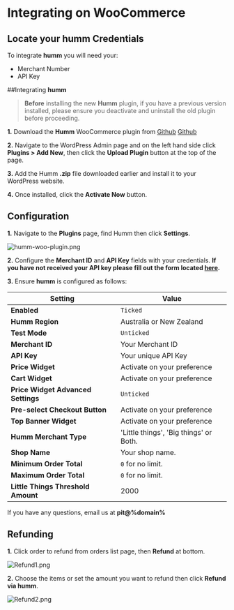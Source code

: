 # **Integrating on WooCommerce**

## Locate your **humm** Credentials

To integrate **humm** you will need your:

* Merchant Number
* API Key

##Integrating **humm**

> **Before** installing the new **Humm** plugin, if you have a previous version installed, please ensure you deactivate and uninstall the old plugin before proceeding.

**1.** Download the **Humm** WooCommerce plugin from <span style=display:%au-only%><a href = "https://github.com/shophumm/humm-au-woocommerce/archive/master.zip">Github</a></span> <span style=display:%nz-only%><a href = "https://github.com/shophumm/humm-nz-woocommerce/archive/master.zip">Github</a></span>

**2.** Navigate to the WordPress Admin page and on the left hand side click **Plugins > Add New**, then click the **Upload Plugin** button at the top of the page.

**3.** Add the Humm **.zip** file downloaded earlier and install it to your WordPress website.

**4.** Once installed, click the **Activate Now** button.

## Configuration

**1.** Navigate to the **Plugins** page, find Humm then click **Settings**.

![humm-woo-plugin.png](/img/ecommerce/woocommerce/humm-woo-plugin.png)

**2.** Configure the **Merchant ID** and **API Key** fields with your credentials.
	**If you have not received your API key please fill out the form located [here](https://docs.shophumm.com.au/request_api/).**

**3.** Ensure **humm** is configured as follows:

|**Setting**|**Value**|
-------|-----
**Enabled**| `Ticked`
**Humm Region**| Australia or New Zealand
**Test Mode**| `Unticked`
**Merchant ID** | Your Merchant ID
**API Key** | Your unique API Key
**Price Widget**| Activate on your preference
**Cart Widget** | Activate on your preference
**Price Widget Advanced Settings**|`Unticked`
**Pre-select Checkout Button**| Activate on your preference
**Top Banner Widget**| Activate on your preference
**Humm Merchant Type**| 'Little things', 'Big things' or Both.
**Shop Name**| Your shop name.	
**Minimum Order Total**| `0` for no limit.
**Maximum Order Total**| `0` for no limit.
**Little Things Threshold Amount** | 2000

If you have any questions, email us at <strong>pit@%domain%</strong></span>

## Refunding

**1.** Click order to refund from orders list page, then **Refund** at bottom.

![Refund1.png](/img/ecommerce/woocommerce/refund1.png)

**2.** Choose the items or set the amount you want to refund then click **Refund via humm**.

![Refund2.png](/img/ecommerce/woocommerce/refund2.png)

